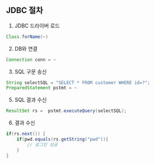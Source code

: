 ## JDBC 절차

1. JDBC 드라이버 로드 	
```java
Class.forName(~)
```
2. DB와 연결 
```java
Connection conn = ~
```
3. SQL 구문 송신 				
```java
String selectSQL = "SELECT * FROM customer WHERE id=?";
PreparedStatement pstmt = ~
```
5. SQL 결과 수신
```java
ResultSet rs =  pstmt.executeQuery(selectSQL);
```
6. 결과 수신
```java
if(rs.next()) {
	if(pwd.equals(rs.getString("pwd")){
		// 로그인 성공
	}
}
```
<!--stackedit_data:
eyJoaXN0b3J5IjpbLTEyMzgxMTg3MzFdfQ==
-->